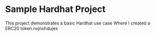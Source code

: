 # Sample Hardhat Project

This project demonstrates a basic Hardhat use case Where I created a ERC20 token.nxjnxhdujex


